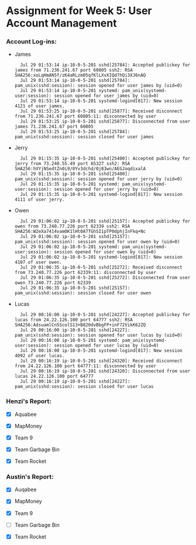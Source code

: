 # Assignment for Week 5: User Account Management


### Account Log-ins:
- James

		Jul 29 01:53:14 ip-10-0-5-201 sshd[25784]: Accepted publickey for james from 71.236.241.67 port 60805 ssh2: RSA SHA256:xoLqHmAN5f/zK4aRLzm05qfKlLXvXIQd7hQi3XJ6nAQ
		Jul 29 01:53:14 ip-10-0-5-201 sshd[25784]: pam_unix(sshd:session): session opened for user james by (uid=0)
		Jul 29 01:53:14 ip-10-0-5-201 systemd: pam_unix(systemd-user:session): session opened for user james by (uid=0)
		Jul 29 01:53:14 ip-10-0-5-201 systemd-logind[817]: New session 4121 of user james.
		Jul 29 01:53:25 ip-10-0-5-201 sshd[25877]: Received disconnect from 71.236.241.67 port 60805:11: disconnected by user
		Jul 29 01:53:25 ip-10-0-5-201 sshd[25877]: Disconnected from user james 71.236.241.67 port 60805
		Jul 29 01:53:25 ip-10-0-5-201 sshd[25784]: pam_unix(sshd:session): session closed for user james


- Jerry

		Jul 29 01:15:35 ip-10-0-5-201 sshd[25400]: Accepted publickey for jerry from 73.240.55.49 port 65327 ssh2: RSA SHA256:hVYjNSedtZn0i9/0Yv3dchd/0j83wn/AEGJoqdixalA
		Jul 29 01:15:35 ip-10-0-5-201 sshd[25400]: pam_unix(sshd:session): session opened for user jerry by (uid=0)
		Jul 29 01:15:35 ip-10-0-5-201 systemd: pam_unix(systemd-user:session): session opened for user jerry by (uid=0)
		Jul 29 01:15:35 ip-10-0-5-201 systemd-logind[817]: New session 4111 of user jerry.


- Owen

		Jul 29 01:06:02 ip-10-0-5-201 sshd[25157]: Accepted publickey for owen from 73.240.77.226 port 62339 ssh2: RSA SHA256:W2eXa7414vamOK1lHt0A7TGhSI1pTP0dphjInFkq+Nc
		Jul 29 01:06:02 ip-10-0-5-201 sshd[25157]: pam_unix(sshd:session): session opened for user owen by (uid=0)
		Jul 29 01:06:02 ip-10-0-5-201 systemd: pam_unix(systemd-user:session): session opened for user owen by (uid=0)
		Jul 29 01:06:02 ip-10-0-5-201 systemd-logind[817]: New session 4107 of user owen.
		Jul 29 01:06:35 ip-10-0-5-201 sshd[25272]: Received disconnect from 73.240.77.226 port 62339:11: disconnected by user
		Jul 29 01:06:35 ip-10-0-5-201 sshd[25272]: Disconnected from user owen 73.240.77.226 port 62339
		Jul 29 01:06:35 ip-10-0-5-201 sshd[25157]: pam_unix(sshd:session): session closed for user owen


- Lucas

		Jul 29 00:16:00 ip-10-0-5-201 sshd[24227]: Accepted publickey for lucas from 24.22.126.100 port 64777 ssh2: RSA SHA256:AdsuamlCn5ScolS13+B820dvBbgFP+inF72VikK62ZQ
		Jul 29 00:16:00 ip-10-0-5-201 sshd[24227]: pam_unix(sshd:session): session opened for user lucas by (uid=0)
		Jul 29 00:16:00 ip-10-0-5-201 systemd: pam_unix(systemd-user:session): session opened for user lucas by (uid=0)
		Jul 29 00:16:00 ip-10-0-5-201 systemd-logind[817]: New session 4092 of user lucas.
		Jul 29 00:16:19 ip-10-0-5-201 sshd[24320]: Received disconnect from 24.22.126.100 port 64777:11: disconnected by user
		Jul 29 00:16:19 ip-10-0-5-201 sshd[24320]: Disconnected from user lucas 24.22.126.100 port 64777
		Jul 29 00:16:19 ip-10-0-5-201 sshd[24227]: pam_unix(sshd:session): session closed for user lucas



### Henzi's Report:
- [x] Aquabee
- [x] MapMoney
- [x] Team 9
- [x] Team Garbage Bin
- [x] Team Rocket



### Austin's Report:
- [x] Auqabee
- [x] MapMoney
- [x] Team 9
- [ ] Team Garbage Bin
- [x] Team Rocket


